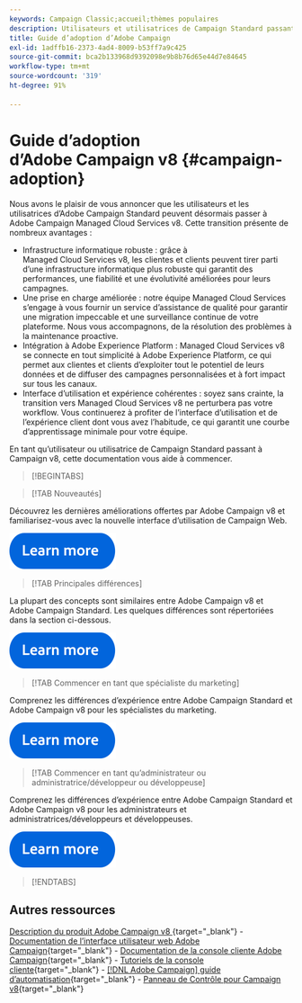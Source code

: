 ```yaml
---
keywords: Campaign Classic;accueil;thèmes populaires
description: Utilisateurs et utilisatrices de Campaign Standard passant à Campaign v8, découvrez comment commencer.
title: Guide d’adoption d’Adobe Campaign
exl-id: 1adffb16-2373-4ad4-8009-b53ff7a9c425
source-git-commit: bca2b133968d9392098e9b8b76d65e44d7e84645
workflow-type: tm+mt
source-wordcount: '319'
ht-degree: 91%

---
```


# Guide d’adoption d’Adobe Campaign v8 {#campaign-adoption}


Nous avons le plaisir de vous annoncer que les utilisateurs et les utilisatrices d’Adobe Campaign Standard peuvent désormais passer à Adobe Campaign Managed Cloud Services v8. Cette transition présente de nombreux avantages :

* Infrastructure informatique robuste : grâce à Managed Cloud Services v8, les clientes et clients peuvent tirer parti d’une infrastructure informatique plus robuste qui garantit des performances, une fiabilité et une évolutivité améliorées pour leurs campagnes.
* Une prise en charge améliorée : notre équipe Managed Cloud Services s’engage à vous fournir un service d’assistance de qualité pour garantir une migration impeccable et une surveillance continue de votre plateforme. Nous vous accompagnons, de la résolution des problèmes à la maintenance proactive.
* Intégration à Adobe Experience Platform : Managed Cloud Services v8 se connecte en tout simplicité à Adobe Experience Platform, ce qui permet aux clientes et clients d’exploiter tout le potentiel de leurs données et de diffuser des campagnes personnalisées et à fort impact sur tous les canaux.
* Interface d’utilisation et expérience cohérentes : soyez sans crainte, la transition vers Managed Cloud Services v8 ne perturbera pas votre workflow. Vous continuerez à profiter de l’interface d’utilisation et de l’expérience client dont vous avez l’habitude, ce qui garantit une courbe d’apprentissage minimale pour votre équipe.

En tant qu’utilisateur ou utilisatrice de Campaign Standard passant à Campaign v8, cette documentation vous aide à commencer.

>[!BEGINTABS]

>[!TAB Nouveautés]

Découvrez les dernières améliorations offertes par Adobe Campaign v8 et familiarisez-vous avec la nouvelle interface d’utilisation de Campaign Web.

[![Image](../v8/assets/do-not-localize/learn-more-button.svg)](get-started/overview.md)


>[!TAB Principales différences]

La plupart des concepts sont similaires entre Adobe Campaign v8 et Adobe Campaign Standard. Les quelques différences sont répertoriées dans la section ci-dessous.

[![Image](../v8/assets/do-not-localize/learn-more-button.svg)](get-started/overview.md#experiences)

>[!TAB Commencer en tant que spécialiste du marketing]

Comprenez les différences d’expérience entre Adobe Campaign Standard et Adobe Campaign v8 pour les spécialistes du marketing.

[![Image](../v8/assets/do-not-localize/learn-more-button.svg)](get-started/marketers.md)

>[!TAB Commencer en tant qu’administrateur ou administratrice/développeur ou développeuse]

Comprenez les différences d’expérience entre Adobe Campaign Standard et Adobe Campaign v8 pour les administrateurs et administratrices/développeurs et développeuses.

[![Image](../v8/assets/do-not-localize/learn-more-button.svg)](get-started/admin-developers.md)

>[!ENDTABS]

<!--
## Explore the documentation

<table style="table-layout:auto">
  <tr style="border: 0;">
    <td>
      <img src="../v8/assets/do-not-localize/icon-start.svg" width="35px">
    <br/>
      <strong>Get started</strong><br/><a href="../v8/start/campaign-ui.md">User interface</a> - <a href="../v8/start/ac-components.md">Components & processes</a> - <a href="../v8/start/v7-to-v8.md">From Classic v7 to v8</a> - <a href="../v8/start/campaign-faq.md">FAQ</a>
    </td>
    <td>
      <img src="../v8/assets/do-not-localize/icon-experience.svg" width="35px">
    <br/>
      <strong>Customer's experience</strong><br/><a href="../automation/workflow/about-workflows.md" target="_blank">Automate with workflows</a> - <a href="../automation/campaigns/set-up-campaigns.md" target="_blank">Campaign orchestration</a> - <a href="../v8/interaction/interaction.md">Decision management</a> - <a href="../v8/send/personalize.md">Personalization</a>
    </td>
    <td>
      <img src="../v8/assets/do-not-localize/icon-send.svg" width="35px">
    <br/>
      <strong>Send messages</strong><br/><a href="../v8/start/create-message.md">Get started</a> - <a href="../v8/send/preview-and-proof.md">Preview & proofs</a> - <a href="../v8/send/predictive.md">Send-time optimization</a> - <a href="../v8/reporting/gs-reporting.md">Reporting & analytics</a>
    </td>
  </tr>
  <tr style="border: 0;">
    <td>
      <img src="../v8/assets/do-not-localize/icon_profile-audience.svg" width="35px">
    <br/>
      <strong>Profiles & audiences</strong><br/><a href="../v8/audiences/create-profiles.md">Add profiles</a> - <a href="../v8/audiences/create-audiences.md">Create audiences</a> - <a href="../v8/start/subscriptions.md">Manage subscriptions</a> - <a href="../v8/start/privacy.md">Privacy</a>
    </td>
    <td>
      <img src="../v8/assets/do-not-localize/icon-configure.svg" width="35px">
    <br/>
      <strong>Architecture & configuration</strong><br/><a href="../v8/architecture/architecture.md">Architecture</a> - <a href="../v8/start/implement.md">Campaign v8 implementation</a> - <a href="../v8/connect/integration.md">Connect with other solutions</a> - <a href="../v8/start/gs-permissions.md">Users & permissions</a>
    </td>
    <td>
      <img src="../v8/assets/do-not-localize/icon-dev.svg" width="35px">
    <br/>
      <strong>Developer resources</strong><br/><a href="../v8/dev/datamodel.md">Campaign v8 datamodel</a> - <a href="../v8/dev/schemas.md">Schemas</a> - <a href="../v8/dev/api.md">APIs</a>
    </td>
  </tr>
</table> -->

## Autres ressources

[Description du produit Adobe Campaign v8 &#x200B;](https://helpx.adobe.com/fr/legal/product-descriptions/adobe-campaign-managed-cloud-services.html){target="_blank"} - [Documentation de l’interface utilisateur web Adobe Campaign](https://experienceleague.adobe.com/docs/campaign-web/v8/campaign-web-home.html?lang=fr){target="_blank"} - [Documentation de la console cliente Adobe Campaign](https://experienceleague.adobe.com/fr/docs/campaign/campaign-v8/campaign-home){target="_blank"} - [Tutoriels de la console cliente](https://experienceleague.adobe.com/docs/campaign-learn/tutorials/overview.html?lang=fr){target="_blank"} - [[!DNL Adobe Campaign] guide d’automatisation](https://experienceleague.adobe.com/docs/campaign/automation/home.html?lang=fr){target="_blank"} - [Panneau de Contrôle pour Campaign v8](https://experienceleague.adobe.com/docs/control-panel/using/discover-control-panel/key-features.html?lang=fr){target="_blank"}
